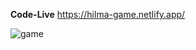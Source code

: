 **Code-Live**
https://hilma-game.netlify.app/

![game](https://user-images.githubusercontent.com/89962400/168981996-e2178864-b849-4125-94fc-373c3bc45bac.png)
